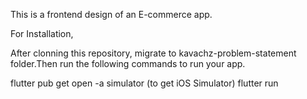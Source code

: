 This is a frontend design of an E-commerce app.


For Installation, 

After clonning this repository, migrate to kavachz-problem-statement folder.Then run the following commands to run your app.


  flutter pub get
  open -a simulator (to get iOS Simulator)
  flutter run
